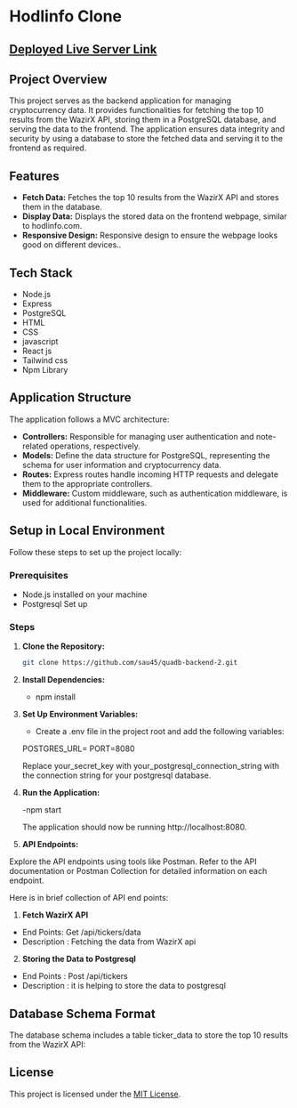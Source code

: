 # Hodlinfo Clone

## [Deployed Live Server Link](https://quadb-backend-2.onrender.com)


## Project Overview

This project serves as the backend application for managing cryptocurrency data. It provides functionalities for fetching the top 10 results from the WazirX API, storing them in a PostgreSQL database, and serving the data to the frontend. The application ensures data integrity and security by using a database to store the fetched data and serving it to the frontend as required.

## Features

- **Fetch Data:** Fetches the top 10 results from the WazirX API and stores them in the database.
- **Display Data:** Displays the stored data on the frontend webpage, similar to hodlinfo.com.
- **Responsive Design:** Responsive design to ensure the webpage looks good on different devices..


## Tech Stack

- Node.js
- Express
- PostgreSQL
- HTML
- CSS
- javascript
- React js
- Tailwind css
- Npm Library


## Application Structure

The application follows a MVC architecture:

- **Controllers:** Responsible for managing user authentication and note-related operations, respectively.
- **Models:** Define the data structure for PostgreSQL, representing the schema for user information and cryptocurrency data.
- **Routes:** Express routes handle incoming HTTP requests and delegate them to the appropriate controllers.
- **Middleware:** Custom middleware, such as authentication middleware, is used for additional functionalities.

## Setup in Local Environment

   Follow these steps to set up the project locally:

  ### Prerequisites
   - Node.js installed on your machine
   - Postgresql Set up

### Steps
1. **Clone the Repository:**
   ```sh
   git clone https://github.com/sau45/quadb-backend-2.git
   

2. **Install Dependencies:**
   - npm install

3. **Set Up Environment Variables:**
   - Create a .env file in the project root and add the following variables:

    POSTGRES_URL=
    PORT=8080

    Replace your_secret_key with  your_postgresql_connection_string with the connection string for your postgresql database.

4. **Run the Application:**
   
   -npm start

    The application should now be running  http://localhost:8080.

5. **API Endpoints:**

Explore the API endpoints using tools like Postman. Refer to the API documentation or Postman Collection for detailed information on each endpoint.

Here is in brief collection of API end points:
 
 1. **Fetch WazirX API**
   
   - End Points: Get /api/tickers/data
   - Description : Fetching the data from WazirX api

2. **Storing the Data to Postgresql**
  - End Points : Post /api/tickers
  - Description : it is helping to store the data to  postgresql

  


## Database Schema Format

The database schema includes a table ticker_data to store the top 10 results from the WazirX API:


## License

This project is licensed under the [MIT License](LICENSE).



